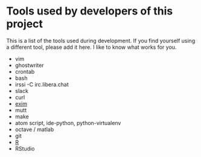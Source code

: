 # Tools used by developers of this project

This is a list of the tools used during development.  If you find yourself using a different tool, please add it here. 
I like to know what works for you.

* vim
* ghostwriter
* crontab
* bash
* irssi -C irc.libera.chat
* slack
* curl
* [exim](mail.md)
* mutt
* make
* atom script, ide-python, python-virtualenv
* octave / matlab
* git
* [R](R.md)
* RStudio


